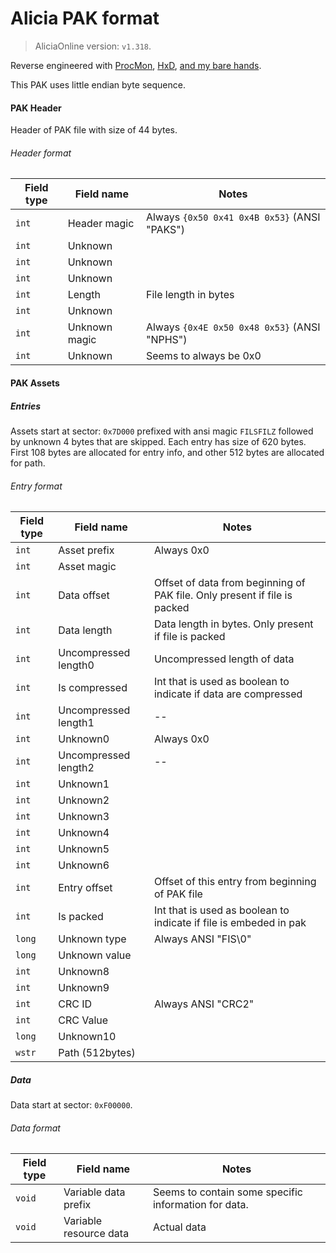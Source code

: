 
# Alicia PAK format

> AliciaOnline version: `v1.318`. 

Reverse engineered with [ProcMon](https://docs.microsoft.com/en-us/sysinternals/downloads/procmon), [HxD](https://mh-nexus.de/en/hxd/), [and my bare hands](https://github.com/rgnter/alicia_modwork/tree/master/source).

This PAK uses little endian byte sequence. 

#### PAK Header
Header of PAK file with size of 44 bytes.
###### Header format
| Field type | Field name              | Notes   |
| ---------- | ----------------------- | ------- |
| `int`      | Header magic  | Always `{0x50 0x41 0x4B 0x53}` (ANSI "PAKS") |
| `int`      | Unknown       | |
| `int`      | Unknown       | |
| `int`      | Unknown       | |
| `int`      | Length        | File length in bytes |
| `int`      | Unknown       | |
| `int`      | Unknown magic | Always `{0x4E 0x50 0x48 0x53}` (ANSI "NPHS") |
| `int`      | Unknown       | Seems to always be 0x0 |


#### PAK Assets
##### Entries
Assets start at sector: `0x7D000` prefixed with ansi magic `FILSFILZ` followed by unknown 4 bytes that are skipped. Each entry has size of 620 bytes. First 108 bytes are allocated for entry info, and other 512 bytes are allocated for path.
 
###### Entry format
| Field type | Field name              | Notes      |
| ---------- | ----------------------- | -------    |
| `int`      | Asset prefix            | Always 0x0 | 
| `int`      | Asset magic             | |
| `int`      | Data offset             | Offset of data from beginning of PAK file. Only present if file is packed |
| `int`      | Data length             | Data length in bytes. Only present if file is packed |
| `int`      | Uncompressed length0    | Uncompressed length of data |
| `int`      | Is compressed           | Int that is used as boolean to indicate if data are compressed |
| `int`      | Uncompressed length1    | -- |
| `int`      | Unknown0                | Always 0x0 |
| `int`      | Uncompressed length2    | -- |
| `int`      | Unknown1                | |
| `int`      | Unknown2                | |
| `int`      | Unknown3                | |
| `int`      | Unknown4                | |
| `int`      | Unknown5                | |
| `int`      | Unknown6                | |
| `int`      | Entry offset            | Offset of this entry from beginning of PAK file|
| `int`      | Is packed               | Int that is used as boolean to indicate if file is embeded in pak |
| `long`     | Unknown type            | Always ANSI "FIS\0"|
| `long`     | Unknown value           | |
| `int`      | Unknown8                | |
| `int`      | Unknown9                | |
| `int`      | CRC ID                  | Always ANSI "CRC2"|
| `int`      | CRC Value               | |
| `long`     | Unknown10               | |
| `wstr`     | Path (512bytes)         | |

##### Data
Data start at sector: `0xF00000`.

###### Data format

| Field type | Field name              | Notes   |
| ---------- | ----------------------- | ------- |
| `void`     | Variable data prefix    | Seems to contain some specific information for data. |
| `void`     | Variable resource data  | Actual data | 
